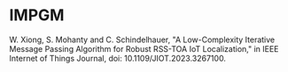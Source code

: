 # IMPGM
W. Xiong, S. Mohanty and C. Schindelhauer, "A Low-Complexity Iterative Message Passing Algorithm for Robust RSS-TOA IoT Localization," in IEEE Internet of Things Journal, doi: 10.1109/JIOT.2023.3267100.
